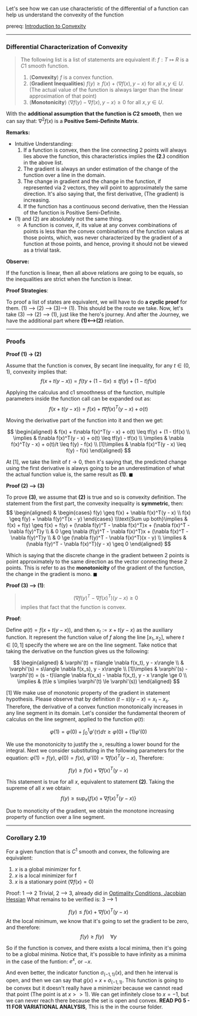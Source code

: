 Let's see how we can use characteristic of the differential of a function can help us understand the convexity of the function 

prereq: [Introduction to Convexity](Introduction%20to%20Convexity.md)

---
### **Differential Characterization of Convexity**


> The following list is a list of statements are equivalent if: $f: T\mapsto R$ is a $C1$ smooth function. 
> 
> 1. (**Convexity**) $f$ is a convex function. 
> 2. (**Gradient Inequalities**) $f(y)\geq f(x) + \langle \nabla f(x), y - x\rangle$ for all $x, y\in U$. (The actual value of the function is always larger than the linear approximation of that point)
> 3. (**Monotonicity**) $\langle \nabla f(y) - \nabla f(x), y - x\rangle \geq 0$ for all $x, y\in U$.

With the **additional assumption that the function is $C2$ smooth**, then we can say that: $\nabla^2 f(x)$ is a **Positive Semi-Definite Matrix**. 

**Remarks:**
* Intuitive Understanding:
	1. If a function is convex, then the line connecting 2 points will always lies above the function, this characteristics implies the **(2.)** condition in the above list. 
	2. The gradient is always an under estimation of the change of the function over a line in the domain. 
	3. The change in gradient and the change in the function, if represented via 2 vectors, they will point to approximately the same direction. It's also saying that, the first derivative, (The gradient) is increasing. 
	4. If the function has a continuous second derivative, then the Hessian of the function is Positive Semi-Definite. 
* (1) and (2) are absolutely not the same thing. 
	* A function is convex, if, its value at any convex combinations of points is less than the convex combinations of the function values at those points, which, was never characterized by the gradient of a function at those points, and hence, proving it should not be viewed as a trivial task. 

**Observe:**

If the function is linear, then all above relations are going to be equals, so the inequalities are strict when the function is linear.

**Proof Strategies**:

To proof a list of states are equivalent, we will have to do **a cyclic proof** for them. (1) --> (2) --> (3)--> (1). This should be the route we take. Now, let's take (3) --> (2) --> (1), just like the hero's journey. And after the Journey, we have the additional part where **(1)<-->(2)** relation. 

---
### **Proofs**
**Proof (1) -> (2)**

Assume that the function is convex, By secant line inequality, for any $t\in (0, 1)$, convexity implies that: 
$$
f(x + t(y - x)) = f(ty + (1 - t)x) \leq tf(y) + (1 - t)f(x)
$$

Applying the calculus and c1 smoothness of the function, multiple parameters inside the function call can be expanded out as:  
$$
f(x + t(y - x)) = f(x) + t\nabla f(x)^T(y - x) + o(t)
$$

Moving the derivative part of the function into it and then we get: 

$$
\begin{aligned}
	& f(x) + t\nabla f(x)^T(y - x) + o(t) \leq tf(y) + (1 - t)f(x)
	\\
	\implies &
	t\nabla f(x)^T(y - x) + o(t) \leq tf(y) - tf(x)
	\\
	\implies & 
	\nabla f(x)^T(y - x) + o(t)/t \leq f(y) - f(x)
	\\
	[1]\implies &
	\nabla f(x)^T(y - x) \leq f(y) - f(x)
\end{aligned}
$$

At \[1\], we take the limit of $t\rightarrow 0$, then it's saying that, the predicted change using the first derivative is alawys going to be an underestimation of what the actual function value is, the same result as **(1)**. $\blacksquare$

**Proof (2) --> (3)**

To prove **(3)**, we assume that **(2)** is true and so is convexity definition. The statement from the first part, the convexity inequality is **symmetric**, then: 
$$
\begin{aligned}
	& 
	\begin{cases}
		f(y) \geq f(x) + \nabla f(x)^T(y - x)
		\\
		f(x) \geq f(y) + \nabla f(y)^T(x - y)	
	\end{cases}
	\\\text{Sum up both}\implies
	& f(x) + f(y) \geq f(x) + f(y) + (\nabla f(y)^T - \nabla f(x)^T)x + (\nabla f(x)^T - \nabla f(y)^T)y	
	\\
	& 0 \geq  \nabla (f(y)^T - \nabla f(x)^T)x + (\nabla f(x)^T - \nabla f(y)^T)y
	\\
	& 0 \ge (\nabla f(y)^T - \nabla f(x)^T)(x - y)
	\\
	\implies & 
	(\nabla f(y)^T - \nabla f(x)^T)(y - x) \geq 0
\end{aligned}
$$

Which is saying that the discrete change in the gradient between 2 points is point approximately to the same direction as the vector connecting these 2 points. This is refer to as the **monotonicity** of the gradient of the function, the change in the gradient is mono. 
$\blacksquare$

**Proof (3) --> (1)**: 
> $$(\nabla f(y)^T - \nabla f(x)^T)(y - x) \geq 0$$ 
> implies that fact that the function is convex. 

**Proof**:

Define $\varphi (t) = f(x + t(y - x))$, and then $x_t := x + t(y - x)$ as the auxiliary function. It represent the function value of $f$ along the line $[x_1, x_2]$, where $t\in [0, 1]$ specify the where we are on the line segment. Take notice that taking the derivative on the function gives us the following: 

$$
\begin{aligned}
	& \varphi'(t) = t\langle \nabla f(x_t), y - x\rangle
	\\
	& \varphi'(s) = s\langle \nabla f(x_s), y - x\rangle
	\\
	[1]\implies &
	\varphi'(s) - \varphi'(t) = (s - t)\langle \nabla f(x_s) - \nabla f(x_t), y - x \rangle \ge 0 
	\\
	\implies & 
	(t\le s \implies \varphi'(t) \le \varphi'(s))
\end{aligned}
$$

\[1\] We make use of monotonic property of the gradient in statement hypothesis. Please observe that by definition $(t - s)(y - x) = x_t - x_s$. Therefore, the derivative of a convex function monotonically increases in any line segment in its domain. Let's consider the fundamental theorem of calculus on the line segment, applied to the function $\varphi (t)$: 

$$
\varphi(1) = \varphi(0) + \int_0^1 \varphi'(\tau)d\tau \ge \varphi(0) + (1)\varphi'(0)
$$

We use the monotonicity to justify the $\ge$, resulting a lower bound for the integral. Next we consider substituting in the following parameters for the equation: $\varphi(1) = f(y)$, $\varphi (0) = f(x)$, $\varphi'(0) = \nabla f(x)^T (y - x)$, 
Therefore: 

$$
f(y) \ge f(x) + \nabla f(x)^T(y - x)
$$

This statement is true for all $x$, equivalent to statement **(2)**. Taking the supreme of all $x$ we obtain:
$$
f(y) \ge \sup_x\{ f(x) + \nabla f(x)^T(y - x)\}
$$

Due to monoticity of the gradient, we obtain the monotone increasing property of function over a line segment.

---
### **Corollary 2.19**

For a given function that is $C^1$ smooth and convex, the following are equivalent: 
1. $x$ is a global minimizer for f. 
2. $x$ is a local minimizer for f
3. $x$ is a stationary point ($\nabla f(x) = 0$)

Proof: 1 --> 2 Trivial, 2 --> 3, already did in [Optimality Conditions, Jacobian Hessian](../Smooth%20Calculus/Optimality%20Conditions,%20Jacobian%20Hessian.md) 
What remains to be verified is: 3 --> 1 

$$
f(y) \le f(x) + \nabla f(x)^T(y - x)
$$
At the local minimum, we know that it's going to set the gradient to be zero, and therefore: 
$$
f(y) \ge f(y) \quad \forall y
$$

So if the function is convex, and there exists a local minima, then it's going to be a global minima. Notice that, it's possible to have infinity as a minima in the case of the funtion: $e^x$, or $-x$. 

And even better, the indicator function $\sigma_{(-1, 1)}(x)$, and then he interval is open, and then we can say that $g(x) + x + \sigma_{(-1, 1)}$. This function is going to be convex but it doesn't really have a minimizer because we cannot read that point (The point is at $x >> 1$).  We can get infinitely close to $x = -1$, but we can never reach there because the set is open and convex. **READ PG 5 - 11 FOR VARIATIONAL ANALYSIS**, This is the in the course folder. 
